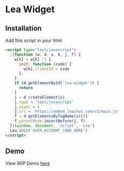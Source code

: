 # Lea Widget

## Installation

Add this script in your html

```html
<script type="text/javascript">
  ;(function (w, d, s, k, j, f) {
    w[k] = w[k] || {
      init: function (code) {
        w[k].clientId = code
      },
    }
    if (d.getElementById('lea-widget')) {
      return
    }
    j = d.createElement(s)
    j.type = 'text/javascript'
    j.async = 1
    j.src = 'https://embed.leachat.com/v1/main.js'
    f = d.getElementsByTagName(s)[0]
    f.parentNode.insertBefore(j, f)
  })(window, document, 'script', 'Lea')
  Lea.init('USER_ACCOUNT_CODE_HERE')
</script>
```


## Demo
View WIP Demo [here](https://leachat-widget.netlify.app/)
